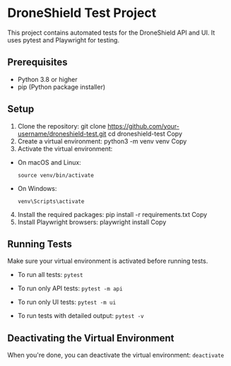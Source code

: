 # DroneShield Test Project

This project contains automated tests for the DroneShield API and UI. It uses pytest and Playwright for testing.

## Prerequisites

- Python 3.8 or higher
- pip (Python package installer)

## Setup

1. Clone the repository:
git clone https://github.com/your-username/droneshield-test.git
cd droneshield-test
Copy
2. Create a virtual environment:
python3 -m venv venv
Copy
3. Activate the virtual environment:
- On macOS and Linux:
  ```
  source venv/bin/activate
  ```
- On Windows:
  ```
  venv\Scripts\activate
  ```

4. Install the required packages:
pip install -r requirements.txt
Copy
5. Install Playwright browsers:
playwright install
Copy
## Running Tests

Make sure your virtual environment is activated before running tests.

- To run all tests:
`pytest`
- To run only API tests:
`pytest -m api`

- To run only UI tests:
`pytest -m ui`

- To run tests with detailed output:
`pytest -v`

## Deactivating the Virtual Environment

When you're done, you can deactivate the virtual environment:
`deactivate`